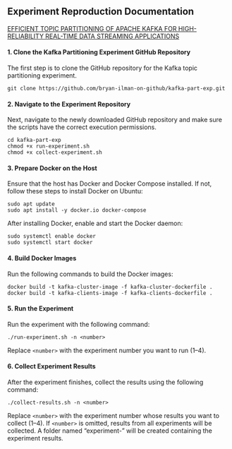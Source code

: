 ## Experiment Reproduction Documentation

[EFFICIENT TOPIC PARTITIONING OF APACHE KAFKA FOR HIGH-RELIABILITY REAL-TIME DATA STREAMING APPLICATIONS](https://www.sciencedirect.com/science/article/pii/S0167739X23004892)

#### 1. Clone the Kafka Partitioning Experiment GitHub Repository

The first step is to clone the GitHub repository for the Kafka topic partitioning experiment.

```
git clone https://github.com/bryan-ilman-on-github/kafka-part-exp.git
```

#### 2. Navigate to the Experiment Repository

Next, navigate to the newly downloaded GitHub repository and make sure the scripts have the correct execution permissions.

```
cd kafka-part-exp
chmod +x run-experiment.sh
chmod +x collect-experiment.sh
```

#### 3. Prepare Docker on the Host

Ensure that the host has Docker and Docker Compose installed. If not, follow these steps to install Docker on Ubuntu:

```
sudo apt update
sudo apt install -y docker.io docker-compose
```

After installing Docker, enable and start the Docker daemon:

```
sudo systemctl enable docker
sudo systemctl start docker
```

#### 4. Build Docker Images

Run the following commands to build the Docker images:

```
docker build -t kafka-cluster-image -f kafka-cluster-dockerfile .
docker build -t kafka-clients-image -f kafka-clients-dockerfile .
```

#### 5. Run the Experiment

Run the experiment with the following command:

```
./run-experiment.sh -n <number>
```

Replace `<number>` with the experiment number you want to run (1–4).

#### 6. Collect Experiment Results

After the experiment finishes, collect the results using the following command:

```
./collect-results.sh -n <number>
```

Replace `<number>` with the experiment number whose results you want to collect (1–4). If `<number>` is omitted, results from all experiments will be collected. A folder named “experiment-<number>” will be created containing the experiment results.
